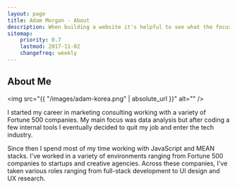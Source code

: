 ```yaml
---
layout: page
title: Adam Morgan - About
description: When building a website it's helpful to see what the focus of your site is. This page is an example of how to show a website's focus.
sitemap:
    priority: 0.7
    lastmod: 2017-11-02
    changefreq: weekly
---
```

## About Me

<span class="image left"><img src="{{ "/images/adam-korea.png" | absolute_url }}" alt="" /></span>

I started my career in marketing consulting working with a variety of Fortune 500 companies. My main focus was data analysis but after coding a few internal tools I eventually decided to quit my job and enter the tech industry.

Since then I spend most of my time working with JavaScript and MEAN stacks. I've worked in a variety of environments ranging from Fortune 500 companies to startups and creative agencies. Across these companies, I've taken various roles ranging from full-stack development to UI design and UX research.

